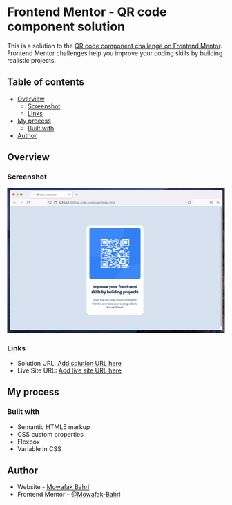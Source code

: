 # Frontend Mentor - QR code component solution

This is a solution to the [QR code component challenge on Frontend Mentor](https://www.frontendmentor.io/challenges/qr-code-component-iux_sIO_H). Frontend Mentor challenges help you improve your coding skills by building realistic projects. 

## Table of contents

- [Overview](#overview)
  - [Screenshot](#screenshot)
  - [Links](#links)
- [My process](#my-process)
  - [Built with](#built-with)
- [Author](#author)


## Overview

### Screenshot

![](./screenshot.png)

### Links

- Solution URL: [Add solution URL here](https://github.com/Mowafak-Bahri/qr-code-component)
- Live Site URL: [Add live site URL here](https://qr-code-component-sigma-mocha.vercel.app/)

## My process

### Built with

- Semantic HTML5 markup
- CSS custom properties
- Flexbox
- Variable in CSS

## Author

- Website - [Mowafak Bahri](https://github.com/Mowafak-Bahri)
- Frontend Mentor - [@Mowafak-Bahri](https://www.frontendmentor.io/profile/Mowafak-Bahri)

